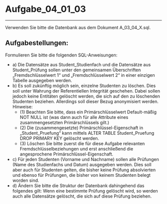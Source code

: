# Aufgabe_04_01_03

---

Verwenden Sie bitte die Datenbank aus dem Dokument A_03_04_X.sql.

## Aufgabestellungen:

Formulieren Sie bitte die folgenden SQL-Anweisungen: 

- a) Die Datensätze aus Student_Studienfach und die Datensätze aus Student_Prüfung sollen unter den gemeinsamen Überschriften „Fremdschlüsselwert 1“ und „Fremdschlüsselwert 2“ in einer einzigen Tabelle ausgegeben werden.
- b) Es soll zukünftig möglich sein, einzelne Studenten zu löschen. Dies soll unter Wahrung der Referentiellen Integrität geschehen. Dabei sollen jedoch keine Entitäten gelöscht werden, die sich auf den zu löschenden Studenten beziehen. Allerdings soll dieser Bezug anonymisiert werden. Hinweise:
  - (1) Beachten Sie bitte, dass ein Primärschlüsselwert Default-mäßig NOT NULL ist (was dann auch für alle Attribute eines zusammengesetzten Primärschlüssels gilt.)
  - (2) Die (zusammengesetzte) Primärschlüssel-Eigenschaft in „Student_Pruefung“ kann mittels ALTER TABLE Student_Pruefung DROP PRIMARY KEY gelöscht werden.
  - (3) Löschen Sie bitte zuerst die für diese Aufgabe relevanten Fremdschlüsselbeziehungen und erst anschließend die angesprochene Primärschlüssel-Eigenschaft.
- c)  Für jeden Studenten (Vorname und Nachname) sollen alle Prüfungen (Name des Studienfachs und Datum) ausgegeben werden. Dies soll aber auch für Studenten gelten, die bisher keine Prüfung absolvierten und ebenso für Prüfungen, die bisher von keinem Studenten belegt worden sind.
- d) Ändern Sie bitte die Struktur der Datenbank dahingehend das folgendes gilt: Wenn eine bestimmte Prüfung gelöscht wird, so werden auch alle Datensätze gelöscht, die sich auf diese Prüfung beziehen.
